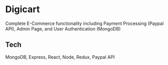 # Digicart
Complete E-Commerce functionality including Payment Processing (Paypal API), Admin Page, and User Authentication (MongoDB)

## Tech

MongoDB, Express, React, Node, Redux, Paypal API



  
